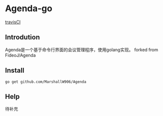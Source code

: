# Agenda-go
[travisCI](https://travis-ci.org/MarshallW906/Agenda.svg?branch=dev)

## Introdution
Agenda是一个基于命令行界面的会议管理程序，使用golang实现。
forked from FideoJ/Agenda
## Install
```
go get github.com/MarshallW906/Agenda
```
## Help
待补充

